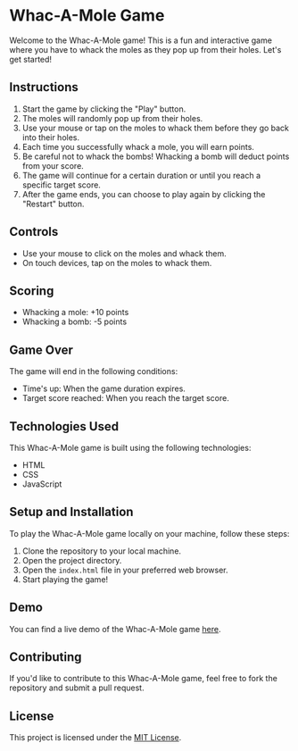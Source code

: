 # Whac-A-Mole Game
 
Welcome to the Whac-A-Mole game! This is a fun and interactive game where you have to whack the moles as they pop up from their holes. Let's get started!

## Instructions

1. Start the game by clicking the "Play" button.
2. The moles will randomly pop up from their holes.
3. Use your mouse or tap on the moles to whack them before they go back into their holes.
4. Each time you successfully whack a mole, you will earn points.
5. Be careful not to whack the bombs! Whacking a bomb will deduct points from your score.
6. The game will continue for a certain duration or until you reach a specific target score.
7. After the game ends, you can choose to play again by clicking the "Restart" button.

## Controls

- Use your mouse to click on the moles and whack them.
- On touch devices, tap on the moles to whack them.

## Scoring

- Whacking a mole: +10 points
- Whacking a bomb: -5 points

## Game Over

The game will end in the following conditions:

- Time's up: When the game duration expires.
- Target score reached: When you reach the target score.

## Technologies Used

This Whac-A-Mole game is built using the following technologies:

- HTML
- CSS
- JavaScript

## Setup and Installation

To play the Whac-A-Mole game locally on your machine, follow these steps:

1. Clone the repository to your local machine.
2. Open the project directory.
3. Open the `index.html` file in your preferred web browser.
4. Start playing the game!

## Demo

You can find a live demo of the Whac-A-Mole game [here](https://your-demo-url).

## Contributing

If you'd like to contribute to this Whac-A-Mole game, feel free to fork the repository and submit a pull request.

## License

This project is licensed under the [MIT License](LICENSE).

